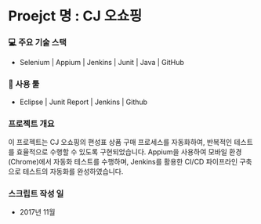 # Proejct 명 : CJ 오쇼핑
### 💻 주요 기술 스택
- Selenium | Appium | Jenkins | Junit | Java | GitHub
### 🔧 사용 툴 
- Eclipse | Junit Report | Jenkins | Github
### 프로젝트 개요
이 프로젝트는 CJ 오쇼핑의 편성표 상품 구매 프로세스를 자동화하여, 반복적인 테스트를 효율적으로 수행할 수 있도록 구현되었습니다. Appium을 사용하여 모바일 환경(Chrome)에서 자동화 테스트를 수행하며, Jenkins를 활용한 CI/CD 파이프라인 구축으로 테스트의 자동화를 완성하였습니다.
### 스크립트 작성 일
- 2017년 11월


